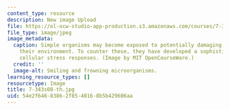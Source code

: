 ```yaml
---
content_type: resource
description: New image Upload
file: https://ol-ocw-studio-app-production.s3.amazonaws.com/courses/7-343-sophisticated-survival-skills-of-simple-microorganisms-spring-2008/54e2f64683862f8540168b5b429606aa_7-343s08-th.jpg
file_type: image/jpeg
image_metadata:
  caption: Simple organisms may become exposed to potentially damaging elements in
    their environment. To counter these, they have developed a sophisticated set of
    cellular stress responses. (Image by MIT OpenCourseWare.)
  credit: ''
  image-alt: Smiling and frowning microorganisms.
learning_resource_types: []
resourcetype: Image
title: 7-343s08-th.jpg
uid: 54e2f646-8386-2f85-4016-8b5b429606aa
---
```


